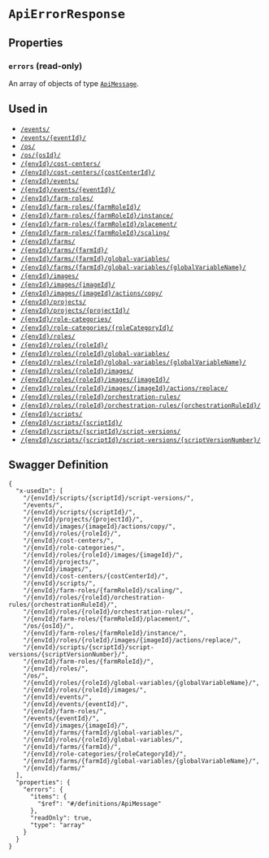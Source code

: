 # `ApiErrorResponse` #







## Properties ##

### `errors` (read-only) ###




An array of 
objects of type [`ApiMessage`](./../definitions/ApiMessage.mkd).




## Used in ##

  + [`/events/`](./../rest/api/user/v1beta0/events/)
  + [`/events/{eventId}/`](./../rest/api/user/v1beta0/events/{eventId}/)
  + [`/os/`](./../rest/api/user/v1beta0/os/)
  + [`/os/{osId}/`](./../rest/api/user/v1beta0/os/{osId}/)
  + [`/{envId}/cost-centers/`](./../rest/api/user/v1beta0/{envId}/cost-centers/)
  + [`/{envId}/cost-centers/{costCenterId}/`](./../rest/api/user/v1beta0/{envId}/cost-centers/{costCenterId}/)
  + [`/{envId}/events/`](./../rest/api/user/v1beta0/{envId}/events/)
  + [`/{envId}/events/{eventId}/`](./../rest/api/user/v1beta0/{envId}/events/{eventId}/)
  + [`/{envId}/farm-roles/`](./../rest/api/user/v1beta0/{envId}/farm-roles/)
  + [`/{envId}/farm-roles/{farmRoleId}/`](./../rest/api/user/v1beta0/{envId}/farm-roles/{farmRoleId}/)
  + [`/{envId}/farm-roles/{farmRoleId}/instance/`](./../rest/api/user/v1beta0/{envId}/farm-roles/{farmRoleId}/instance/)
  + [`/{envId}/farm-roles/{farmRoleId}/placement/`](./../rest/api/user/v1beta0/{envId}/farm-roles/{farmRoleId}/placement/)
  + [`/{envId}/farm-roles/{farmRoleId}/scaling/`](./../rest/api/user/v1beta0/{envId}/farm-roles/{farmRoleId}/scaling/)
  + [`/{envId}/farms/`](./../rest/api/user/v1beta0/{envId}/farms/)
  + [`/{envId}/farms/{farmId}/`](./../rest/api/user/v1beta0/{envId}/farms/{farmId}/)
  + [`/{envId}/farms/{farmId}/global-variables/`](./../rest/api/user/v1beta0/{envId}/farms/{farmId}/global-variables/)
  + [`/{envId}/farms/{farmId}/global-variables/{globalVariableName}/`](./../rest/api/user/v1beta0/{envId}/farms/{farmId}/global-variables/{globalVariableName}/)
  + [`/{envId}/images/`](./../rest/api/user/v1beta0/{envId}/images/)
  + [`/{envId}/images/{imageId}/`](./../rest/api/user/v1beta0/{envId}/images/{imageId}/)
  + [`/{envId}/images/{imageId}/actions/copy/`](./../rest/api/user/v1beta0/{envId}/images/{imageId}/actions/copy/)
  + [`/{envId}/projects/`](./../rest/api/user/v1beta0/{envId}/projects/)
  + [`/{envId}/projects/{projectId}/`](./../rest/api/user/v1beta0/{envId}/projects/{projectId}/)
  + [`/{envId}/role-categories/`](./../rest/api/user/v1beta0/{envId}/role-categories/)
  + [`/{envId}/role-categories/{roleCategoryId}/`](./../rest/api/user/v1beta0/{envId}/role-categories/{roleCategoryId}/)
  + [`/{envId}/roles/`](./../rest/api/user/v1beta0/{envId}/roles/)
  + [`/{envId}/roles/{roleId}/`](./../rest/api/user/v1beta0/{envId}/roles/{roleId}/)
  + [`/{envId}/roles/{roleId}/global-variables/`](./../rest/api/user/v1beta0/{envId}/roles/{roleId}/global-variables/)
  + [`/{envId}/roles/{roleId}/global-variables/{globalVariableName}/`](./../rest/api/user/v1beta0/{envId}/roles/{roleId}/global-variables/{globalVariableName}/)
  + [`/{envId}/roles/{roleId}/images/`](./../rest/api/user/v1beta0/{envId}/roles/{roleId}/images/)
  + [`/{envId}/roles/{roleId}/images/{imageId}/`](./../rest/api/user/v1beta0/{envId}/roles/{roleId}/images/{imageId}/)
  + [`/{envId}/roles/{roleId}/images/{imageId}/actions/replace/`](./../rest/api/user/v1beta0/{envId}/roles/{roleId}/images/{imageId}/actions/replace/)
  + [`/{envId}/roles/{roleId}/orchestration-rules/`](./../rest/api/user/v1beta0/{envId}/roles/{roleId}/orchestration-rules/)
  + [`/{envId}/roles/{roleId}/orchestration-rules/{orchestrationRuleId}/`](./../rest/api/user/v1beta0/{envId}/roles/{roleId}/orchestration-rules/{orchestrationRuleId}/)
  + [`/{envId}/scripts/`](./../rest/api/user/v1beta0/{envId}/scripts/)
  + [`/{envId}/scripts/{scriptId}/`](./../rest/api/user/v1beta0/{envId}/scripts/{scriptId}/)
  + [`/{envId}/scripts/{scriptId}/script-versions/`](./../rest/api/user/v1beta0/{envId}/scripts/{scriptId}/script-versions/)
  + [`/{envId}/scripts/{scriptId}/script-versions/{scriptVersionNumber}/`](./../rest/api/user/v1beta0/{envId}/scripts/{scriptId}/script-versions/{scriptVersionNumber}/)

## Swagger Definition ##

    {
      "x-usedIn": [
        "/{envId}/scripts/{scriptId}/script-versions/", 
        "/events/", 
        "/{envId}/scripts/{scriptId}/", 
        "/{envId}/projects/{projectId}/", 
        "/{envId}/images/{imageId}/actions/copy/", 
        "/{envId}/roles/{roleId}/", 
        "/{envId}/cost-centers/", 
        "/{envId}/role-categories/", 
        "/{envId}/roles/{roleId}/images/{imageId}/", 
        "/{envId}/projects/", 
        "/{envId}/images/", 
        "/{envId}/cost-centers/{costCenterId}/", 
        "/{envId}/scripts/", 
        "/{envId}/farm-roles/{farmRoleId}/scaling/", 
        "/{envId}/roles/{roleId}/orchestration-rules/{orchestrationRuleId}/", 
        "/{envId}/roles/{roleId}/orchestration-rules/", 
        "/{envId}/farm-roles/{farmRoleId}/placement/", 
        "/os/{osId}/", 
        "/{envId}/farm-roles/{farmRoleId}/instance/", 
        "/{envId}/roles/{roleId}/images/{imageId}/actions/replace/", 
        "/{envId}/scripts/{scriptId}/script-versions/{scriptVersionNumber}/", 
        "/{envId}/farm-roles/{farmRoleId}/", 
        "/{envId}/roles/", 
        "/os/", 
        "/{envId}/roles/{roleId}/global-variables/{globalVariableName}/", 
        "/{envId}/roles/{roleId}/images/", 
        "/{envId}/events/", 
        "/{envId}/events/{eventId}/", 
        "/{envId}/farm-roles/", 
        "/events/{eventId}/", 
        "/{envId}/images/{imageId}/", 
        "/{envId}/farms/{farmId}/global-variables/", 
        "/{envId}/roles/{roleId}/global-variables/", 
        "/{envId}/farms/{farmId}/", 
        "/{envId}/role-categories/{roleCategoryId}/", 
        "/{envId}/farms/{farmId}/global-variables/{globalVariableName}/", 
        "/{envId}/farms/"
      ], 
      "properties": {
        "errors": {
          "items": {
            "$ref": "#/definitions/ApiMessage"
          }, 
          "readOnly": true, 
          "type": "array"
        }
      }
    }
